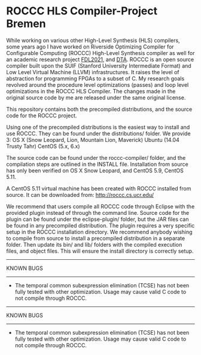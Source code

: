 # ROCCC HLS Compiler-Project Bremen

While working on various other High-Level Synthesis (HLS) compilers, some years ago I have worked on Riverside Optimizing Compiler for Configurable Computing (ROCCC) High-Level Synthesis compiler as well for an academic research project [FDL2021](https://babarzkhan.github.io/publication/2021-09-09-FDL2021), and [DTA](https://babarzkhan.github.io/publication/2018-03-25). ROCCC is an open source compiler built upon the SUIF (Stanford University Intermediate Format) and Low Level Virtual Machine (LLVM) infrastructures. It raises the level of abstraction for programming FPGAs to a subset of C. My research goals revolved around the procedure level optimizations (passes) and loop level optimizations in the ROCCC HLS Compiler. The changes made in the original source code by me are released under the same original license.


This repository contains both the precompiled distributions, and the source code for the ROCCC project.

Using one of the precompiled distributions is the easiest way to install and use ROCCC. They can be found under the distributions/ folder. We provide 3:
   OS X     (Snow Leopard, Lion, Mountain Lion, Maverick)
   Ubuntu   (14.04 Trusty Tahr)
   CentOS   (5.x, 6.x)

   The source code can be found under the roccc-compiler/ folder, and the compilation steps are outlined in the INSTALL file. Installation from source has only been verified on OS X Snow Leopard, and CentOS 5.9, CentOS 5.11. 

   A CentOS 5.11 virtual machine has been created with ROCCC installed from source. It can be downloaded from:
   http://roccc.cs.ucr.edu/

   We recommend that users compile all ROCCC code through Eclipse with the provided plugin instead of through the command line. Source code for the plugin can be found under the eclipse-plugin/ folder, but the JAR files can be found in any precompiled distribution. The plugin requires a very specific setup in the ROCCC installation directory.  We recommend anybody wishing to compile from source to install a precompiled distribution in a separate folder. Then update its bin/ and lib/ folders with the compiled execution files, and object files. This will ensure the install directory is correctly setup.


----- ----- ----- ----- -----
KNOWN BUGS
----- ----- ----- ----- -----
   * The temporal common subexpression elimination (TCSE) has not been fully tested with other optimization. Usage may cause valid C code to not compile through ROCCC.



----- ----- ----- ----- -----
KNOWN BUGS
----- ----- ----- ----- -----
   * The temporal common subexpression elimination (TCSE) has not been fully tested with other optimization. Usage may cause valid C code to not compile through ROCCC.


